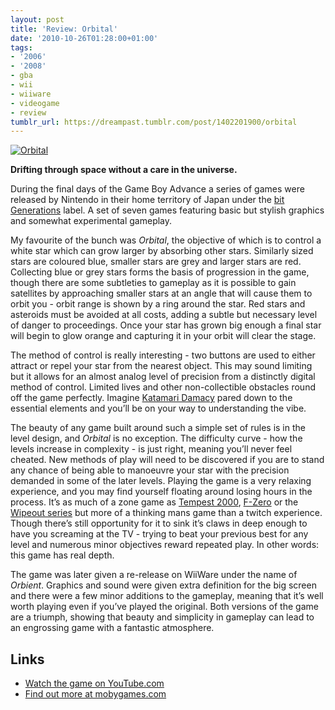 ```yaml
---
layout: post
title: 'Review: Orbital'
date: '2010-10-26T01:28:00+01:00'
tags:
- '2006'
- '2008'
- gba
- wii
- wiiware
- videogame
- review
tumblr_url: https://dreampast.tumblr.com/post/1402201900/orbital
---
```

[![Orbital](https://64.media.tumblr.com/tumblr_laazl23qhh1qbfpni.png)](http://dreampast.tumblr.com/post/1402201900/orbital)

**Drifting through space without a care in the universe.**

During the final days of the Game Boy Advance a series of games were released by Nintendo in their home territory of Japan under the [bit Generations](http://en.wikipedia.org/wiki/Bit_Generations) label. A set of seven games featuring basic but stylish graphics and somewhat experimental gameplay.

My favourite of the bunch was _Orbital_, the objective of which is to control a white star which can grow larger by absorbing other stars. Similarly sized stars are coloured blue, smaller stars are grey and larger stars are red. Collecting blue or grey stars forms the basis of progression in the game, though there are some subtleties to gameplay as it is possible to gain satellites by approaching smaller stars at an angle that will cause them to orbit you - orbit range is shown by a ring around the star. Red stars and asteroids must be avoided at all costs, adding a subtle but necessary level of danger to proceedings. Once your star has grown big enough a final star will begin to glow orange and capturing it in your orbit will clear the stage.

The method of control is really interesting - two buttons are used to either attract or repel your star from the nearest object. This may sound limiting but it allows for an almost analog level of precision from a distinctly digital method of control. Limited lives and other non-collectible obstacles round off the game perfectly. Imagine [Katamari Damacy](http://www.mobygames.com/game/katamari-damacy) pared down to the essential elements and you’ll be on your way to understanding the vibe.

The beauty of any game built around such a simple set of rules is in the level design, and _Orbital_ is no exception. The difficulty curve - how the levels increase in complexity - is just right, meaning you’ll never feel cheated. New methods of play will need to be discovered if you are to stand any chance of being able to manoeuvre your star with the precision demanded in some of the later levels. Playing the game is a very relaxing experience, and you may find yourself floating around losing hours in the process. It’s as much of a zone game as [Tempest 2000](http://www.mobygames.com/game/tempest-2000), [F-Zero](http://www.mobygames.com/game/f-zero) or the [Wipeout series](http://www.mobygames.com/game-group/wipeout-series) but more of a thinking mans game than a twitch experience. Though there’s still opportunity for it to sink it’s claws in deep enough to have you screaming at the TV - trying to beat your previous best for any level and numerous minor objectives reward repeated play. In other words: this game has real depth.

The game was later given a re-release on WiiWare under the name of _Orbient_. Graphics and sound were given extra definition for the big screen and there were a few minor additions to the gameplay, meaning that it’s well worth playing even if you’ve played the original. Both versions of the game are a triumph, showing that beauty and simplicity in gameplay can lead to an engrossing game with a fantastic atmosphere.

## Links

- [Watch the game on YouTube.com](http://www.youtube.com/watch?v=YTktCOAxxQg)
- [Find out more at mobygames.com](http://www.mobygames.com/game/orbital)